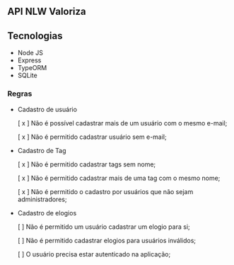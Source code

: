 ## API NLW Valoriza

## Tecnologias

 - Node JS
 - Express
 - TypeORM
 - SQLite 

### Regras

- Cadastro de usuário

    [ x ] Não é possível cadastrar mais de um usuário com o mesmo e-mail;

    [ x ] Não é permitido cadastrar usuário sem e-mail;

- Cadastro de Tag

    [ x ] Não é permitido cadastrar tags sem nome;

    [ x ] Não é permitido cadastrar mais de uma tag com o mesmo nome;

    [ x ] Não é permitido o cadastro por usuários que não sejam administradores;

- Cadastro de elogios

    [ ] Não é permitido um usuário cadastrar um elogio para si;

    [ ] Não é permitido cadastrar elogios para usuários inválidos;

    [ ] O usuário precisa estar autenticado na aplicação;
